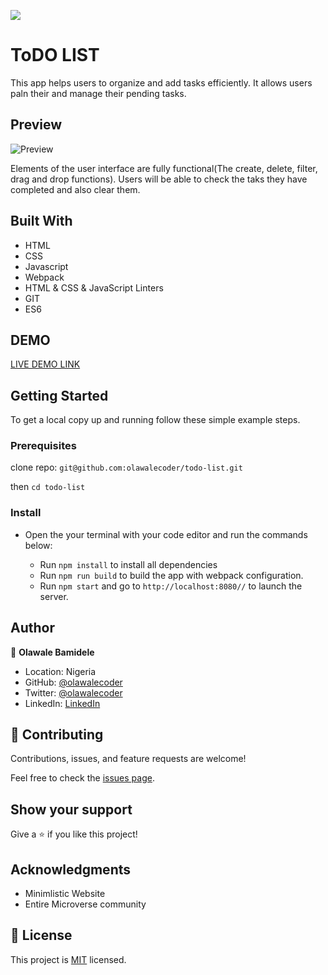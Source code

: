 ![](https://img.shields.io/badge/Microverse-blueviolet)

# ToDO LIST

This app helps users to organize and add tasks efficiently. It allows users paln their and manage their pending tasks.

## Preview
![Preview](./src/screenshot-todo-list.png)

Elements of the user interface are fully functional(The create, delete, filter, drag and drop functions). Users will be able to check the taks they have completed and also clear them.

## Built With

- HTML 
- CSS
- Javascript
- Webpack
- HTML & CSS & JavaScript Linters
- GIT
- ES6

## DEMO

[LIVE DEMO LINK](https://olawalecoder.github.io/todo-list/)

## Getting Started

To get a local copy up and running follow these simple example steps.

### Prerequisites

clone repo: `git@github.com:olawalecoder/todo-list.git`

then
`cd todo-list`

### Install
- Open the your terminal with your code editor and run the commands below:

   - Run `npm install` to install all dependencies
   - Run `npm run build` to build the app with webpack configuration.
   - Run `npm start` and go to `http://localhost:8080//` to launch the server.

## Author

👤 **Olawale Bamidele**

- Location: Nigeria
- GitHub: [@olawalecoder](https://github.com/olawalecoder)
- Twitter: [@olawalecoder](https://twitter.com/olawalecoder)
- LinkedIn: [LinkedIn](https://linkedin.com/in/bamidele-olawale-072975142)

## 🤝 Contributing
Contributions, issues, and feature requests are welcome!

Feel free to check the [issues page](https://github.com/olawalecoder/todo-list/issues).

## Show your support
Give a ⭐️ if you like this project!

## Acknowledgments
-  Minimlistic Website
- Entire Microverse community

## 📝 License
This project is [MIT](./MIT.md) licensed.
